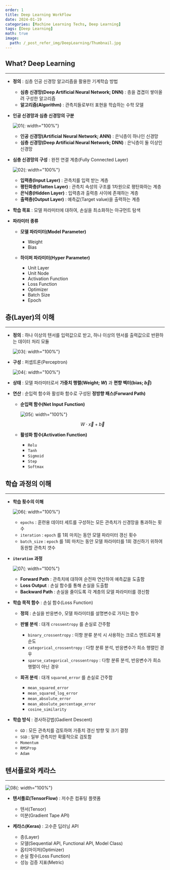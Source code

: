 ```yaml
---
order: 1
title: Deep Learning WorkFlow
date: 2024-01-19
categories: [Machine Learning Techs, Deep Learning]
tags: [Deep Learning]
math: true
image:
  path: /_post_refer_img/DeepLearning/Thumbnail.jpg
---
```


## What? Deep Learning
-----

- **정의** : 심층 인공 신경망 알고리즘을 활용한 기계학습 방법
    - **심층 신경망(Deep Artificial Neural Network; DNN)** : 층을 겹겹이 쌓아올려 구성한 알고리즘
    - **알고리즘(Algorithm)** : 관측치들로부터 표현을 학습하는 수학 모델

- **인공 신경망과 심층 신경망의 구분**

    ![01](/_post_refer_img/DeepLearning/01-01.png){: width="100%"}

    - **인공 신경망(Artificial Neural Network; ANN)** : 은닉층이 하나인 신경망
    - **심층 신경망(Deep Artificial Neural Network; DNN)** : 은닉층이 둘 이상인 신경망

- **심층 신경망의 구성** : 완전 연결 계층(Fully Connected Layer)

    ![02](/_post_refer_img/DeepLearning/01-02.jpg){: width="100%"}

    - **입력층(Input Layer)** : 관측치를 입력 받는 계층
    - **평탄화층(Flatten Layer)** : 관측치 속성의 구조를 1차원으로 평탄화하는 계층
    - **은닉층(Hidden Layer)** : 입력층과 출력층 사이에 존재하는 계층
    - **출력층(Output Layer)** : 예측값(Target value)을 출력하는 계층

- **학습 목표** : 모델 파라미터에 대하여, 손실을 최소화하는 아규먼트 탐색

- **파라미터 종류**
    - **모델 파라미터(Model Parameter)**
        - Weight
        - Bias

    - **하이퍼 파라미터(Hyper Parameter)**
        - Unit Layer
        - Unit Node
        - Activation Function
        - Loss Function
        - Optimizer
        - Batch Size
        - Epoch

## 층(Layer)의 이해
-----

- **정의** : 하나 이상의 텐서를 입력값으로 받고, 하나 이상의 텐서를 출력값으로 반환하는 데이터 처리 모듈

    ![03](/_post_refer_img/DeepLearning/01-03.jpg){: width="100%"}

- **구성** : 퍼셉트론(Perceptron)

    ![04](/_post_refer_img/DeepLearning/01-04.png){: width="100%"}

- **상태** : 모델 파라미터로서 **가중치 행렬(Weight; $W$)** 과 **편향 벡터(bias; $\overrightarrow{b}$)**

- **연산** : 순입력 함수와 활성화 함수로 구성된 **정방향 패스(Forward Path)**

    - **순입력 함수(Net Input Function)**

        ![05](/_post_refer_img/DeepLearning/01-05.jpg){: width="100%"}

        $$
        W \cdot \overrightarrow{x} + \overrightarrow{b}
        $$

    - **활성화 함수(Activation Function)**
        - `Relu`
        - `Tanh`
        - `Sigmoid`
        - `Step`
        - `Softmax`

## 학습 과정의 이해
-----

- **학습 횟수의 이해**

    ![06](/_post_refer_img/DeepLearning/01-06.jpeg){: width="100%"}

    - `epochs` : 훈련용 데이터 세트를 구성하는 모든 관측치가 신경망을 통과하는 횟수
    - `iteration` : `epoch` 를 1회 마치는 동안 모델 파라미터 갱신 횟수
    - `batch_size` : `epoch` 를 1회 마치는 동안 모델 파라미터를 1회 갱신하기 위하여 동원할 관측치 갯수

- **`iteration` 과정**

    ![07](/_post_refer_img/DeepLearning/01-07.jpg){: width="100%"}

    - **Forward Path** : 관측치에 대하여 순전파 연산하여 예측값을 도출함
    - **Loss Output** : 손실 함수를 통해 손실을 도출함
    - **Backward Path** : 손실을 줄이도록 각 계층의 모델 파라미터를 갱신함

- **학습 목적 함수** : 손실 함수(Loss Function)
    - **정의** : 손실을 반응변수, 모델 파라미터를 설명변수로 가지는 함수

    - **판별 분석** : 대개 `crossentropy` 를 손실로 간주함
        - `binary_crossentropy` : 이항 분류 분석 시 사용하는 크로스 엔트로피 불순도
        - `categorical_crossentropy` : 다항 분류 분석, 반응변수가 희소 행렬인 경우
        - `sparse_categorical_crossentropy` : 다항 분류 분석, 반응변수가 희소 행렬이 아닌 경우

    - **회귀 분석** : 대개 `squared_error` 를 손실로 간주함
        - `mean_squared_error`
        - `mean_squared_log_error`
        - `mean_absolute_error`
        - `mean_absolute_percentage_error`
        - `cosine_similarity`

- **학습 방식** : 경사하강법(Gadient Descent)
    - `GD` : 모든 관측치를 검토하여 가중치 갱신 방향 및 크기 결정
    - `SGD` : 일부 관측치만 확률적으로 검토함
    - `Momentum`
    - `RMSProp`
    - `Adam`

## 텐서플로와 케라스
-----

![08](/_post_refer_img/DeepLearning/01-08.png){: width="100%"}

- **텐서플로(TensorFlow)** : 저수준 컴퓨팅 플랫폼
    - 텐서(Tensor)
    - 미분(Gradient Tape API)

- **케라스(Keras)** : 고수준 딥러닝 API
    - 층(Layer)
    - 모델(Sequential API, Functional API, Model Class)
    - 옵티마이저(Optimizer)
    - 손실 함수(Loss Function)
    - 성능 검증 지표(Metric)
